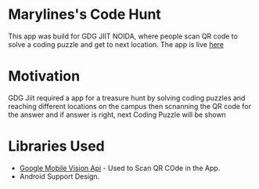 # Marylines's Code Hunt

This app was build for GDG JIIT NOIDA, where people scan QR code to solve a coding puzzle and get to next location. The app is live [here](https://play.google.com/store/apps/details?id=com.codingblocks.gdg_hunt&hl=en)

# Motivation
GDG Jiit required a app for a treasure hunt by solving coding puzzles and reaching different locations on the campus then scnanning the QR code for the answer and if answer is right, next Coding Puzzle will be shown

# Libraries Used

- [Google Mobile Vision Api](https://developers.google.com/vision/android/getting-started) - Used to Scan QR COde in the App.
- Android Support Design.
